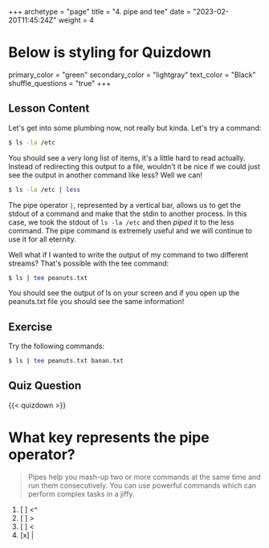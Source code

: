 +++
archetype = "page"
title = "4. pipe and tee"
date = "2023-02-20T11:45:24Z"
weight = 4
# Below is styling for Quizdown
primary_color = "green"
secondary_color = "lightgray"
text_color = "Black"
shuffle_questions = "true"
+++

## Lesson Content

Let's get into some plumbing now, not really but kinda. Let's try a command: 

```bash
$ ls -la /etc
```

You should see a very long list of items, it's a little hard to read actually. Instead of redirecting this output to a file, wouldn't it be nice if we could just see the output in another command like less? Well we can!

```bash
$ ls -la /etc | less 
```

The pipe operator ```|```, represented by a vertical bar, allows us to get the stdout of a command and make that the stdin to another process. In this case, we took the stdout of ```ls -la /etc``` and then <i>piped</i> it to the less command. The pipe command is extremely useful and we will continue to use it for all eternity. 

Well what if I wanted to write the output of my command to two different streams? That's possible with the tee command: 

```bash
$ ls | tee peanuts.txt
```

You should see the output of ls on your screen and if you open up the peanuts.txt file you should see the same information!

## Exercise

Try the following commands: 

```bash
$ ls | tee peanuts.txt banan.txt
```

## Quiz Question

{{< quizdown >}}

# What key represents the pipe operator?

> Pipes help you mash-up two or more commands at the same time and run them consecutively. You can use powerful commands which can perform complex tasks in a jiffy.

1. [ ] \<\^
2. [ ] \>
3. [ ] \<
4. [x] |


